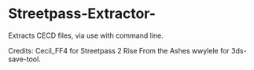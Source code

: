 # Streetpass-Extractor-
Extracts CECD files, via use with command line. 

Credits:
Cecil_FF4 for Streetpass 2 Rise From the Ashes
wwylele for 3ds-save-tool.
